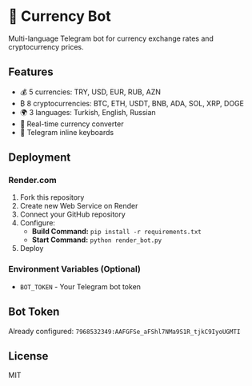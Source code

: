 # 🤖 Currency Bot

Multi-language Telegram bot for currency exchange rates and cryptocurrency prices.

## Features
- 💰 5 currencies: TRY, USD, EUR, RUB, AZN
- ₿ 8 cryptocurrencies: BTC, ETH, USDT, BNB, ADA, SOL, XRP, DOGE
- 🌍 3 languages: Turkish, English, Russian
- 💱 Real-time currency converter
- 📱 Telegram inline keyboards

## Deployment

### Render.com
1. Fork this repository
2. Create new Web Service on Render
3. Connect your GitHub repository
4. Configure:
   - **Build Command:** `pip install -r requirements.txt`
   - **Start Command:** `python render_bot.py`
5. Deploy

### Environment Variables (Optional)
- `BOT_TOKEN` - Your Telegram bot token

## Bot Token
Already configured: `7968532349:AAFGFSe_aFShl7NMa9S1R_tjkC9IyoUGMTI`

## License
MIT